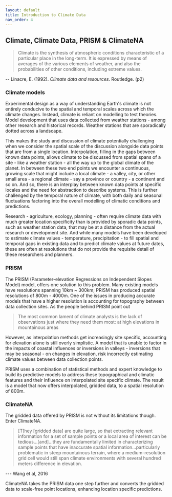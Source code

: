 ```yaml
---
layout: default
title: Introduction to Climate Data
nav_order: 4
---
```


## Climate, Climate Data, PRISM & ClimateNA

> Climate is the synthesis of atmospheric conditions characteristic of a particular place in the long-term. It is expressed by means of averages of the various elements of weather, and also the probabilities of other conditions, including extreme values.

-- Linacre, E. (1992). *Climate data and resources*. Routledge. (p2)

### Climate models

Experimental design as a way of understanding Earth's climate is not entirely conducive to the spatial and temporal scales across which the climate changes. Instead, climate is reliant on modelling to test theories. Model development that uses data collected from weather stations - among other research and historical records. Weather stations that are sporadically dotted across a landscape.

This makes the study and discussion of climate potentially challenging when we consider the spatial scale of the discussion alongside data points that are from a single location. Interpolation, filling in the gaps between known data points, allows climate to be discussed from spatial spans of a site - like a weather station - all the way up to the global climate of the planet. In between these two end points we encounter a continuous, growing scale that might include a local climate - a valley, city, or other small area - a regional climate - say a province or country - a continent and so on. And so, there is an interplay between known data points at specific locales and the need for abstraction to describe systems. This is further challenged by the temporal nature of climate, with both daily and seasonal fluctuations factoring into the overall modelling of climatic conditions and predictions.

Research - agriculture, ecology, planning - often require climate data with much greater location specificity than is provided by sporadic data points, such as weather station data, that may be at a distance from the actual research or development site. And while many models have been developed to estimate climate values - temperature, precipitation - to fill spatial and temporal gaps in existing data and to predict climate values at future dates, these are often at resolutions that do not provide the requisite detail of these researchers and planners.

### PRISM

The PRISM (Parameter-elevation Regressions on Independent Slopes Model) model, offers one solution to this problem. Many existing models have resolutions spanning 10km ~ 300km; PRISM has produced spatial resolutions of 800m - 4000m. One of the issues in producing accurate models that have a higher resolution is accounting for topography between data collection sites. As the people behind PRISM point out

> The most common lament of climate analysts is the lack of observations just where they need them most: at high elevations in mountainous areas

However, as interpolation methods get increasingly site specific, accounting for elevation alone is still overly simplistic. A model that is unable to factor in the impacts of coastal influences or inversions in valleys - inversions that may be seasonal - on changes in elevation, risk incorrectly estimating climate values between data collection points.

PRISM uses a combination of statistical methods and expert knowledge to build its predictive models to address these topographical and climatic features and their influence on interpolated site specific climate. The result is a model that now offers interpolated, gridded data, to a spatial resolution of 800m.

### ClimateNA

The gridded data offered by PRISM is not without its limitations though. Enter ClimateNA.

> [T]hey [gridded data] are quite large, so that extracting relevant information for a set  of sample points or a local area of interest can be tedious...[and]...they are fundamentally limited in characterizing sample points that have inaccurate spatial information...particularly problematic in steep mountainous terrain, where a  medium-resolution grid cell would still span climate environments with  several hundred meters difference in elevation.

--- Wang et al, 2016

ClimateNA takes the PRISM data one step further and converts the gridded data to scale-free point locations, enhancing location specific predictions.
